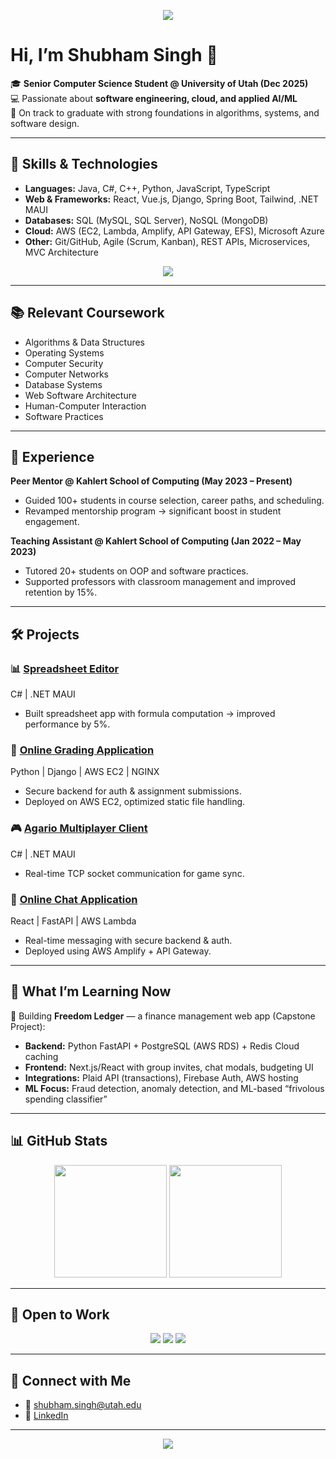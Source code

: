 
<!-- Banner -->
<p align="center">
  <img src="https://capsule-render.vercel.app/api?type=waving&color=0:1e3c72,100:2a5298&height=200&section=header&text=Hi%20I'm%20Shubham%20Singh&fontSize=45&fontColor=ffffff&animation=fadeIn&fontAlignY=35" />
</p>

# Hi, I’m Shubham Singh 👋  

🎓 **Senior Computer Science Student @ University of Utah (Dec 2025)**  
💻 Passionate about **software engineering, cloud, and applied AI/ML**  
🌟 On track to graduate with strong foundations in algorithms, systems, and software design.  

---

## 🚀 Skills & Technologies  

- **Languages:** Java, C#, C++, Python, JavaScript, TypeScript  
- **Web & Frameworks:** React, Vue.js, Django, Spring Boot, Tailwind, .NET MAUI  
- **Databases:** SQL (MySQL, SQL Server), NoSQL (MongoDB)  
- **Cloud:** AWS (EC2, Lambda, Amplify, API Gateway, EFS), Microsoft Azure  
- **Other:** Git/GitHub, Agile (Scrum, Kanban), REST APIs, Microservices, MVC Architecture  

<p align="center">
  <img src="https://skillicons.dev/icons?i=java,python,cpp,cs,js,ts,react,django,spring,aws,azure,mysql,mongodb,git" />
</p>

---

## 📚 Relevant Coursework  

- Algorithms & Data Structures  
- Operating Systems  
- Computer Security  
- Computer Networks  
- Database Systems  
- Web Software Architecture  
- Human-Computer Interaction  
- Software Practices  

---

## 💼 Experience  

**Peer Mentor @ Kahlert School of Computing (May 2023 – Present)**  
- Guided 100+ students in course selection, career paths, and scheduling.  
- Revamped mentorship program → significant boost in student engagement.  

**Teaching Assistant @ Kahlert School of Computing (Jan 2022 – May 2023)**  
- Tutored 20+ students on OOP and software practices.  
- Supported professors with classroom management and improved retention by 15%.  

---

## 🛠 Projects  

### 📊 [Spreadsheet Editor](#)  
C# | .NET MAUI  
- Built spreadsheet app with formula computation → improved performance by 5%.  

### 📝 [Online Grading Application](#)  
Python | Django | AWS EC2 | NGINX  
- Secure backend for auth & assignment submissions.  
- Deployed on AWS EC2, optimized static file handling.  

### 🎮 [Agario Multiplayer Client](#)  
C# | .NET MAUI  
- Real-time TCP socket communication for game sync.  

### 💬 [Online Chat Application](#)  
React | FastAPI | AWS Lambda  
- Real-time messaging with secure backend & auth.  
- Deployed using AWS Amplify + API Gateway.  

---

## 📖 What I’m Learning Now  

🔹 Building **Freedom Ledger** — a finance management web app (Capstone Project):  
- **Backend:** Python FastAPI + PostgreSQL (AWS RDS) + Redis Cloud caching  
- **Frontend:** Next.js/React with group invites, chat modals, budgeting UI  
- **Integrations:** Plaid API (transactions), Firebase Auth, AWS hosting  
- **ML Focus:** Fraud detection, anomaly detection, and ML-based “frivolous spending classifier”  

---

## 📊 GitHub Stats  

<p align="center">
  <img src="https://github-readme-stats.vercel.app/api?username=code-sharingan&show_icons=true&theme=tokyonight" height="180px"/>
  <img src="https://github-readme-stats.vercel.app/api/top-langs/?username=code-sharingan&layout=compact&theme=tokyonight" height="180px"/>
</p>

---

## 🤝 Open to Work  

<p align="center">
  <img src="https://img.shields.io/badge/Open%20to-Work-brightgreen?style=for-the-badge&logo=github" />
  <img src="https://img.shields.io/badge/Role-Software%20Engineer-blue?style=for-the-badge&logo=azuredevops" />
  <img src="https://img.shields.io/badge/Role-ML%20Engineer-orange?style=for-the-badge&logo=python" />
</p>

---

## 🔗 Connect with Me  

- 📧 [shubham.singh@utah.edu](mailto:shubham.singh@utah.edu)  
- 💼 [LinkedIn](https://www.linkedin.com/in/shubhamanilsingh)  

---

<!-- Footer Banner -->
<p align="center">
  <img src="https://capsule-render.vercel.app/api?type=waving&color=0:2a5298,100:1e3c72&height=120&section=footer"/>
</p>
